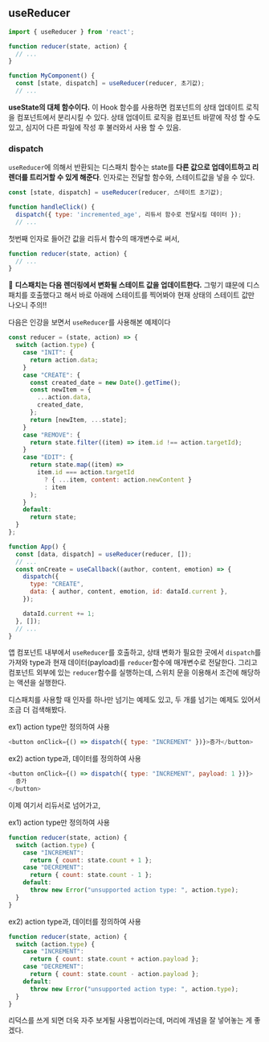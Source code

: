 ## useReducer

```js
import { useReducer } from 'react';

function reducer(state, action) {
  // ...
}

function MyComponent() {
  const [state, dispatch] = useReducer(reducer, 초기값);
  // ...
```

**useState의 대체 함수이다.**
이 Hook 함수를 사용하면 컴포넌트의 상태 업데이트 로직을 컴포넌트에서 분리시킬 수 있다. 상태 업데이트 로직을 컴포넌트 바깥에 작성 할 수도 있고, 심지어 다른 파일에 작성 후 불러와서 사용 할 수 있음.

### dispatch

`useReducer`에 의해서 반환되는 디스패치 함수는 state를 **다른 값으로 업데이트하고 리렌더를 트리거할 수 있게 해준다**. 인자로는 전달할 함수와, 스테이트값을 넣을 수 있다.

```js
const [state, dispatch] = useReducer(reducer, 스테이트 초기값);

function handleClick() {
  dispatch({ type: 'incremented_age', 리듀서 함수로 전달시킬 데이터 });
  // ...
```

첫번째 인자로 들어간 값을 리듀서 함수의 매개변수로 써서,

```js
function reducer(state, action) {
  // ...
}
```

🚨 **디스패치는 다음 렌더링에서 변화될 스테이트 값을 업데이트한다.** 그렇기 떄문에 디스패치를 호출했다고 해서 바로 아래에 스테이트를 찍어봐야 현재 상태의 스테이트 값만 나오니 주의!!

다음은 인강을 보면서 `useReducer`를 사용해본 예제이다

```js
const reducer = (state, action) => {
  switch (action.type) {
    case "INIT": {
      return action.data;
    }
    case "CREATE": {
      const created_date = new Date().getTime();
      const newItem = {
        ...action.data,
        created_date,
      };
      return [newItem, ...state];
    }
    case "REMOVE": {
      return state.filter((item) => item.id !== action.targetId);
    }
    case "EDIT": {
      return state.map((item) =>
        item.id === action.targetId
          ? { ...item, content: action.newContent }
          : item
      );
    }
    default:
      return state;
  }
};

function App() {
  const [data, dispatch] = useReducer(reducer, []);
  // ...
  const onCreate = useCallback((author, content, emotion) => {
    dispatch({
      type: "CREATE",
      data: { author, content, emotion, id: dataId.current },
    });

    dataId.current += 1;
  }, []);
  // ...
}
```

앱 컴포넌트 내부에서 `useReducer`를 호출하고, 상태 변화가 필요한 곳에서 `dispatch`를 가져와 type과 현재 데이터(payload)를 `reducer`함수에 매개변수로 전달한다. 그리고 컴포넌트 외부에 있는 `reducer`함수를 실행하는데, 스위치 문을 이용해서 조건에 해당하는 액션을 실행한다.

디스패치를 사용할 때 인자를 하나만 넘기는 예제도 있고, 두 개를 넘기는 예제도 있어서 조금 더 검색해봤다.

ex1) action type만 정의하여 사용

```js
<button onClick={() => dispatch({ type: "INCREMENT" })}>증가</button>
```

ex2) action type과, 데이터를 정의하여 사용

```js
<button onClick={() => dispatch({ type: "INCREMENT", payload: 1 })}>
  증가
</button>
```

이제 여기서 리듀서로 넘어가고,

ex1) action type만 정의하여 사용

```js
function reducer(state, action) {
  switch (action.type) {
    case "INCREMENT":
      return { count: state.count + 1 };
    case "DECREMENT":
      return { count: state.count - 1 };
    default:
      throw new Error("unsupported action type: ", action.type);
  }
}
```

ex2) action type과, 데이터를 정의하여 사용

```js
function reducer(state, action) {
  switch (action.type) {
    case "INCREMENT":
      return { count: state.count + action.payload };
    case "DECREMENT":
      return { count: state.count - action.payload };
    default:
      throw new Error("unsupported action type: ", action.type);
  }
}
```

리덕스를 쓰게 되면 더욱 자주 보게될 사용법이라는데, 머리에 개념을 잘 넣어놓는 게 좋겠다.
